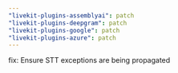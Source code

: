 ```yaml
---
"livekit-plugins-assemblyai": patch
"livekit-plugins-deepgram": patch
"livekit-plugins-google": patch
"livekit-plugins-azure": patch
---
```


fix: Ensure STT exceptions are being propagated
